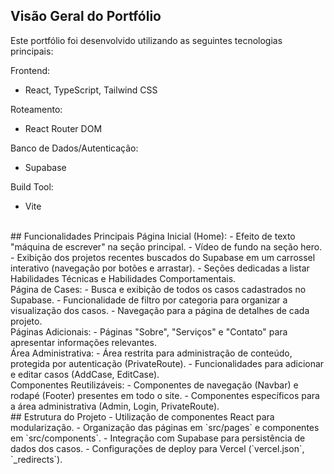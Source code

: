 ## Visão Geral do Portfólio 
Este portfólio foi desenvolvido utilizando as seguintes tecnologias principais: 

Frontend:
- React, TypeScript, Tailwind CSS

Roteamento:
- React Router DOM

Banco de Dados/Autenticação:
- Supabase

Build Tool:
- Vite 

<br />
## Funcionalidades Principais
Página Inicial (Home):
- Efeito de texto "máquina de escrever" na seção principal.
- Vídeo de fundo na seção hero. 
- Exibição dos projetos recentes buscados do Supabase em um carrossel interativo (navegação por botões e arrastar).
- Seções dedicadas a listar Habilidades Técnicas e Habilidades Comportamentais. 

<br>
Página de Cases:
- Busca e exibição de todos os casos cadastrados no Supabase. 
- Funcionalidade de filtro por categoria para organizar a visualização dos casos. 
- Navegação para a página de detalhes de cada projeto. 

<br>
Páginas Adicionais:
- Páginas "Sobre", "Serviços" e "Contato" para apresentar informações relevantes. 

<br>
Área Administrativa:
- Área restrita para administração de conteúdo, protegida por autenticação (PrivateRoute). 
- Funcionalidades para adicionar e editar casos (AddCase, EditCase). 

<br>
Componentes Reutilizáveis:
- Componentes de navegação (Navbar) e rodapé (Footer) presentes em todo o site. 
- Componentes específicos para a área administrativa (Admin, Login, PrivateRoute). 

<br>
## Estrutura do Projeto 
- Utilização de componentes React para modularização. 
- Organização das páginas em `src/pages` e componentes em `src/components`. 
- Integração com Supabase para persistência de dados dos casos. 
- Configurações de deploy para Vercel (`vercel.json`, `_redirects`).

